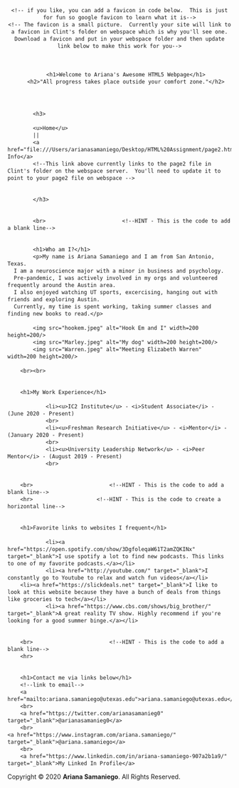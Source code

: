 
<script>
  (function(i,s,o,g,r,a,m){i['GoogleAnalyticsObject']=r;i[r]=i[r]||function(){
  (i[r].q=i[r].q||[]).push(arguments)},i[r].l=1*new Date();a=s.createElement(o),
  m=s.getElementsByTagName(o)[0];a.async=1;a.src=g;m.parentNode.insertBefore(a,m)
  })(window,document,'script','//www.google-analytics.com/analytics.js','ga');

  ga('create', 'UA-56234333-1', 'auto');
  ga('send', 'pageview');

</script>


<!--**COMMENT** Here is where you can change window title and page title.  -->
<head>
	<title>The Personal Website of Ariana Samaniego</title>
	

<script>
  (function(i,s,o,g,r,a,m){i['GoogleAnalyticsObject']=r;i[r]=i[r]||function(){
  (i[r].q=i[r].q||[]).push(arguments)},i[r].l=1*new Date();a=s.createElement(o),
  m=s.getElementsByTagName(o)[0];a.async=1;a.src=g;m.parentNode.insertBefore(a,m)
  })(window,document,'script','//www.google-analytics.com/analytics.js','ga');

  ga('create', 'UA-56234333-1', 'auto');
  ga('send', 'pageview');

</script>

</head>



<header>

	<!-- if you like, you can add a favicon in code below.  This is just for fun so google favicon to learn what it is-->
	<!-- The favicon is a small picture.  Currently your site will link to a favicon in Clint's folder on webspace which is why you'll see one.  Download a favicon and put in your webspace folder and then update link below to make this work for you-->
	


		<h1>Welcome to Ariana's Awesome HTML5 Webpage</h1>
		<h2>"All progress takes place outside your comfort zone."</h2>

</header>

<body>



			<h3>

			<u>Home</u>
			||
			<a href="file:///Users/arianasamaniego/Desktop/HTML%20Assignment/page2.html">More Info</a>
			<!--This link above currently links to the page2 file in Clint's folder on the webspace server.  You'll need to update it to point to your page2 file on webspace -->


			</h3>


			<br>						<!--HINT - This is the code to add a blank line-->


			<h1>Who am I?</h1>
			<p>My name is Ariana Samaniego and I am from San Antonio, Texas.
      I am a neuroscience major with a minor in business and psychology.
      Pre-pandemic, I was actively involved in my orgs and volunteered frequently around the Austin area.
      I also enjoyed watching UT sports, excercising, hanging out with friends and exploring Austin.
      Currently, my time is spent working, taking summer classes and finding new books to read.</p>

			<img src="hookem.jpeg" alt="Hook Em and I" width=200 height=200/>
			<img src="Marley.jpeg" alt="My dog" width=200 height=200/>
			<img src="Warren.jpeg" alt="Meeting Elizabeth Warren" width=200 height=200/>

		<br><br>


		<h1>My Work Experience</h1>

				<li><u>IC2 Institute</u> - <i>Student Associate</i> - (June 2020 - Present)
				<br>
				<li><u>Freshman Research Initiative</u> - <i>Mentor</i> - (January 2020 - Present)
				<br>
				<li><u>University Leadership Network</u> - <i>Peer Mentor</i> - (August 2019 - Present)
				<br>


		<br>						<!--HINT - This is the code to add a blank line-->
		<hr>					<!--HINT - This is the code to create a horizontal line-->


		<h1>Favorite links to websites I frequent</h1>
			
				<li><a href="https://open.spotify.com/show/3DgfoleqaW61T2amZQKINx" target="_blank">I use spotify a lot to find new podcasts. This links to one of my favorite podcasts.</a></li>
				<li><a href="http://youtube.com/" target="_blank">I constantly go to Youtube to relax and watch fun videos</a></li>
        <li><a href="https://slickdeals.net" target="_blank">I like to look at this website because they have a bunch of deals from things like groceries to tech</a></li>
				<li><a href="https://www.cbs.com/shows/big_brother/" target="_blank">A great reality TV show. Highly recommend if you're looking for a good summer binge.</a></li>
			

		<br>						<!--HINT - This is the code to add a blank line-->
		<hr>


		<h1>Contact me via links below</h1>
		<!--link to email-->
		<a href="mailto:ariana.samaniego@utexas.edu">ariana.samaniego@utexas.edu</a>
		<br>
		<a href="https://twitter.com/arianasamanieg0" target="_blank">@arianasamanieg0</a>
		<br>
    <a href="https://www.instagram.com/ariana.samaniego/" target="_blank">@ariana.samaniego</a>
		<br>
		<a href="https://www.linkedin.com/in/ariana-samaniego-907a2b1a9/" target="_blank">My Linked In Profile</a>







		
Copyright &copy; 2020 <strong>Ariana Samaniego</strong>. All Rights Reserved.
